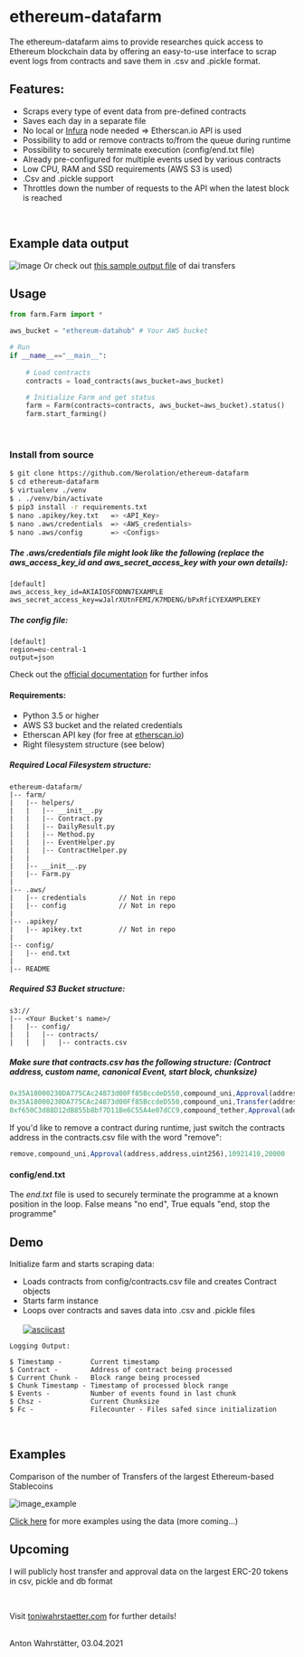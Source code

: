 # ethereum-datafarm

The ethereum-datafarm aims to provide researches quick access to Ethereum blockchain data by offering an easy-to-use interface to scrap event logs from contracts and save them in .csv and .pickle format.

## Features:
* Scraps every type of event data from pre-defined contracts
* Saves each day in a separate file
* No local or [Infura](https://infura.io/?utm_source=Nerolation_Github&utm_medium=ethereum-datafarm) node needed => Etherscan.io API is used
* Possibility to add or remove contracts to/from the queue during runtime
* Possibility to securely terminate execution (config/end.txt file)
* Already pre-configured for multiple events used by various contracts
* Low CPU, RAM and SSD requirements (AWS S3 is used)
* .Csv and .pickle support
* Throttles down the number of requests to the API when the latest block is reached
<br />

## Example data output
![image](https://user-images.githubusercontent.com/51536394/113472965-cd7c9100-9466-11eb-928b-b372b57fe749.png)
Or check out [this sample output file](sample_output/csv/13_11_2019.csv) of dai transfers
<br />

## Usage

```python
from farm.Farm import *

aws_bucket = "ethereum-datahub" # Your AWS bucket

# Run
if __name__=="__main__":
    
    # Load contracts
    contracts = load_contracts(aws_bucket=aws_bucket)

    # Initialize Farm and get status
    farm = Farm(contracts=contracts, aws_bucket=aws_bucket).status()
    farm.start_farming()
```

<br />

### Install from source
```bash
$ git clone https://github.com/Nerolation/ethereum-datafarm
$ cd ethereum-datafarm
$ virtualenv ./venv
$ . ./venv/bin/activate
$ pip3 install -r requirements.txt
$ nano .apikey/key.txt   => <API_Key>
$ nano .aws/credentials  => <AWS_credentials>
$ nano .aws/config       => <Configs>
```


##### The .aws/credentials file might look like the following (replace the *aws_access_key_id* and *aws_secret_access_key* with your own details): <br />
```
[default]
aws_access_key_id=AKIAIOSFODNN7EXAMPLE
aws_secret_access_key=wJalrXUtnFEMI/K7MDENG/bPxRfiCYEXAMPLEKEY
```
##### The config file:
```
[default]
region=eu-central-1
output=json
```
Check out the [official documentation](https://docs.aws.amazon.com/cli/latest/userguide/cli-configure-files.html) for further infos

#### Requirements:

* Python 3.5 or higher
* AWS S3 bucket and the related credentials
* Etherscan API key (for free at [etherscan.io](https://etherscan.io))
* Right filesystem structure (see below)

##### Required Local Filesystem structure:
```data
ethereum-datafarm/
|-- farm/
|   |-- helpers/
|   |   |-- __init__.py
|   |   |-- Contract.py
|   |   |-- DailyResult.py
|   |   |-- Method.py
|   |   |-- EventHelper.py
|   |   |-- ContractHelper.py
|   |   
|   |-- __init__.py
|   |-- Farm.py
|
|-- .aws/                 
|   |-- credentials        // Not in repo
|   |-- config             // Not in repo
|   
|-- .apikey/             
|   |-- apikey.txt         // Not in repo
|
|-- config/
|   |-- end.txt
|
|-- README
```
##### Required S3 Bucket structure:
```data
s3://
|-- <Your Bucket's name>/
|   |-- config/
|   |   |-- contracts/
|   |   |   |-- contracts.csv
```
##### Make sure that contracts.csv has the following structure: (Contract address, custom name, canonical Event, start block, chunksize)
```js
0x35A18000230DA775CAc24873d00Ff85BccdeD550,compound_uni,Approval(address,address,uint256),10921410,20000
0x35A18000230DA775CAc24873d00Ff85BccdeD550,compound_uni,Transfer(address,address,uint256),10921410,20000
0xf650C3d88D12dB855b8bf7D11Be6C55A4e07dCC9,compound_tether,Approval(address,address,uint256),9879363,20000
```
If you'd like to remove a contract during runtime, just switch the contracts address in the contracts.csv file with the word "remove":
```js
remove,compound_uni,Approval(address,address,uint256),10921410,20000
```
#### config/end.txt
The *end.txt* file is used to securely terminate the programme at a known position in the loop.
False means "no end", True equals "end, stop the programme"
<br />

## Demo

Initialize farm and starts scraping data:
* Loads contracts from config/contracts.csv file and creates Contract objects
* Starts farm instance
* Loops over contracts and saves data into .csv and .pickle files <br /><br />
[![asciicast](https://asciinema.org/a/404795.svg)](https://asciinema.org/a/404795)
```console
Logging Output:

$ Timestamp -       Current timestamp
$ Contract -        Address of contract being processed
$ Current Chunk -   Block range being processed
$ Chunk Timestamp - Timestamp of processed block range
$ Events -          Number of events found in last chunk
$ Chsz -            Current Chunksize
$ Fc -              Filecounter - Files safed since initialization
```
<br />

## Examples

Comparison of the number of Transfers of the largest Ethereum-based Stablecoins

![image_example](https://ethereum-datahub.s3.eu-central-1.amazonaws.com/graphs/stablecoin_transfers_for-git.png)


[Click here](https://toniwahrstaetter.com/example_usage.html) for more examples using the data (more coming...)


## Upcoming
I will publicly host transfer and approval data on the largest ERC-20 tokens in csv, pickle and db format

<br />


Visit [toniwahrstaetter.com](https://toniwahrstaetter.com/) for further details!
<br/><br/>

Anton Wahrstätter, 03.04.2021 
